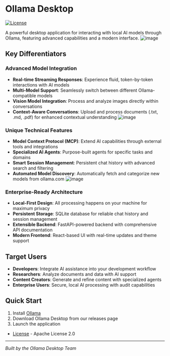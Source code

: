 # Ollama Desktop

[![License](https://img.shields.io/badge/license-Apache%202.0-blue.svg)](LICENSE)

A powerful desktop application for interacting with local AI models through Ollama, featuring advanced capabilities and a modern interface.
![image](https://github.com/user-attachments/assets/4789b0fa-bcdc-4afd-a5d4-ddf2d0d88082)

## Key Differentiators

### Advanced Model Integration

- **Real-time Streaming Responses**: Experience fluid, token-by-token interactions with AI models
- **Multi-Model Support**: Seamlessly switch between different Ollama-compatible models
- **Vision Model Integration**: Process and analyze images directly within conversations
- **Context-Aware Conversations**: Upload and process documents (.txt, .md, .pdf) for enhanced contextual understanding
![image](https://github.com/user-attachments/assets/1fdbbcf7-c11d-490e-b022-47e63250d6cd)

### Unique Technical Features

- **Model Context Protocol (MCP)**: Extend AI capabilities through external tools and integrations
- **Specialized AI Agents**: Purpose-built agents for specific tasks and domains
- **Smart Session Management**: Persistent chat history with advanced search and filtering
- **Automated Model Discovery**: Automatically fetch and categorize new models from ollama.com
![image](https://github.com/user-attachments/assets/80c4b829-8a35-4d13-945c-c0f53d182f95)

### Enterprise-Ready Architecture

- **Local-First Design**: All processing happens on your machine for maximum privacy
- **Persistent Storage**: SQLite database for reliable chat history and session management
- **Extensible Backend**: FastAPI-powered backend with comprehensive API documentation
- **Modern Frontend**: React-based UI with real-time updates and theme support

## Target Users

- **Developers**: Integrate AI assistance into your development workflow
- **Researchers**: Analyze documents and data with AI support
- **Content Creators**: Generate and refine content with specialized agents
- **Enterprise Users**: Secure, local AI processing with audit capabilities

## Quick Start

1. Install [Ollama](https://ollama.com/)
2. Download Ollama Desktop from our releases page
3. Launch the application


- [License](LICENSE) - Apache License 2.0

---

*Built by the Ollama Desktop Team*
